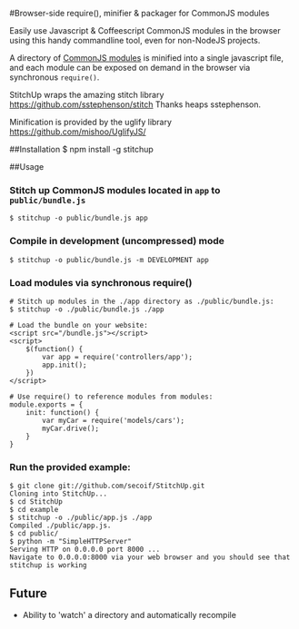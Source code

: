 #Browser-side require(), minifier & packager for CommonJS modules

Easily use Javascript & Coffeescript CommonJS modules in the browser using this handy commandline tool, even for non-NodeJS projects.

A directory of [CommonJS modules](http://wiki.commonjs.org/wiki/Modules/1.0) is minified into a single javascript file, and each module can be exposed on demand in the browser via synchronous `require()`. 

StitchUp wraps the amazing stitch library https://github.com/sstephenson/stitch Thanks heaps sstephenson.

Minification is provided by the uglify library https://github.com/mishoo/UglifyJS/

##Installation
    $ npm install -g stitchup

##Usage

### Stitch up CommonJS modules located in `app` to `public/bundle.js` 
    $ stitchup -o public/bundle.js app

### Compile in development (uncompressed) mode
    $ stitchup -o public/bundle.js -m DEVELOPMENT app
    
### Load modules via synchronous require()

    # Stitch up modules in the ./app directory as ./public/bundle.js:          
    $ stitchup -o ./public/bundle.js ./app     
          
    # Load the bundle on your website:
    <script src="/bundle.js"></script>
    <script>
        $(function() {
            var app = require('controllers/app');
            app.init();
        })
    </script>

    # Use require() to reference modules from modules:
    module.exports = {
        init: function() {
            var myCar = require('models/cars');
            myCar.drive();
        }
    }

### Run the provided example:
    $ git clone git://github.com/secoif/StitchUp.git
    Cloning into StitchUp...
    $ cd StitchUp
    $ cd example
    $ stitchup -o ./public/app.js ./app
    Compiled ./public/app.js.
    $ cd public/
    $ python -m "SimpleHTTPServer"
    Serving HTTP on 0.0.0.0 port 8000 ...
    Navigate to 0.0.0.0:8000 via your web browser and you should see that stitchup is working

## Future

  * Ability to 'watch' a directory and automatically recompile


